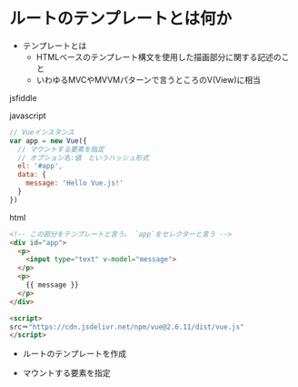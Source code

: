 # ルートのテンプレートとは何か

- テンプレートとは
  - HTMLベースのテンプレート構文を使用した描画部分に関する記述のこと
  - いわゆるMVCやMVVMパターンで言うところのV(View)に相当

jsfiddle

javascript
```javascript
// Vueインスタンス
var app = new Vue({
  // マウントする要素を指定
  // オプション名:値　というハッシュ形式
  el: '#app',
  data: {
    message: 'Hello Vue.js!'
  }
})
```

html
```html
<!-- この部分をテンプレートと言う。 `app`をセレクターと言う -->
<div id="app">
  <p>
    <input type="text" v-model="message">
  </p>
  <p>
    {{ message }}
  </p>
</div>

<script>
src＝"https://cdn.jsdelivr.net/npm/vue@2.6.11/dist/vue.js"
</script>
```

- ルートのテンプレートを作成

- マウントする要素を指定
